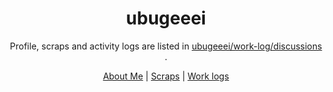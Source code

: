 <div align="center">
  <h1> ubugeeei </h1>

  <div class="overview">
    <p>Profile, scraps and activity logs are listed in <a href="https://github.com/Ubugeeei/work-log/discussions">ubugeeei/work-log/discussions</a> .</p>
  </div>

  <div class="links">
    <a class="btn btn-mod btn-border btn-large btn-round" href="https://github.com/Ubugeeei/work-log/discussions/categories/about-me">About Me</a>
    | <a class="btn btn-mod btn-border btn-large btn-round" href="https://github.com/Ubugeeei/work-log/discussions/categories/scraps">Scraps</a>
    | <a class="btn btn-mod btn-border btn-large btn-round" href="https://github.com/Ubugeeei/work-log/discussions/categories/work-logs">Work logs</a>
  </div>  
</div>
